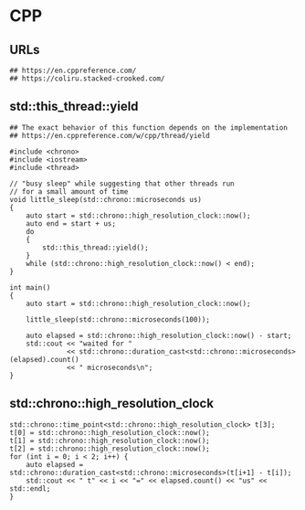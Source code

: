 CPP
===

## URLs

    ## https://en.cppreference.com/
    ## https://coliru.stacked-crooked.com/

## std::this_thread::yield

    ## The exact behavior of this function depends on the implementation
    ## https://en.cppreference.com/w/cpp/thread/yield

    #include <chrono>
    #include <iostream>
    #include <thread>

    // "busy sleep" while suggesting that other threads run
    // for a small amount of time
    void little_sleep(std::chrono::microseconds us)
    {
        auto start = std::chrono::high_resolution_clock::now();
        auto end = start + us;
        do
        {
            std::this_thread::yield();
        }
        while (std::chrono::high_resolution_clock::now() < end);
    }

    int main()
    {
        auto start = std::chrono::high_resolution_clock::now();

        little_sleep(std::chrono::microseconds(100));

        auto elapsed = std::chrono::high_resolution_clock::now() - start;
        std::cout << "waited for "
                  << std::chrono::duration_cast<std::chrono::microseconds>(elapsed).count()
                  << " microseconds\n";
    }

## std::chrono::high_resolution_clock

    std::chrono::time_point<std::chrono::high_resolution_clock> t[3];
    t[0] = std::chrono::high_resolution_clock::now();
    t[1] = std::chrono::high_resolution_clock::now();
    t[2] = std::chrono::high_resolution_clock::now();
    for (int i = 0; i < 2; i++) {
        auto elapsed = std::chrono::duration_cast<std::chrono::microseconds>(t[i+1] - t[i]);
        std::cout << " t" << i << "=" << elapsed.count() << "us" << std::endl;
    }
